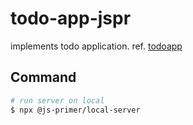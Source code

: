 # todo-app-jspr

implements todo application. ref. [todoapp](https://jsprimer.net/use-case/todoapp/)

## Command

```sh
# run server on local
$ npx @js-primer/local-server
```
